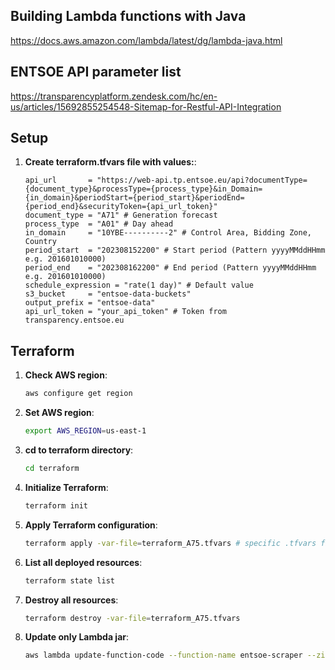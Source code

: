 ## Building Lambda functions with Java
https://docs.aws.amazon.com/lambda/latest/dg/lambda-java.html

## ENTSOE API parameter list
https://transparencyplatform.zendesk.com/hc/en-us/articles/15692855254548-Sitemap-for-Restful-API-Integration

## Setup
1. **Create terraform.tfvars file with values:**:
    ```
   api_url       = "https://web-api.tp.entsoe.eu/api?documentType={document_type}&processType={process_type}&in_Domain={in_domain}&periodStart={period_start}&periodEnd={period_end}&securityToken={api_url_token}"
   document_type = "A71" # Generation forecast
   process_type  = "A01" # Day ahead
   in_domain     = "10YBE----------2" # Control Area, Bidding Zone, Country
   period_start  = "202308152200" # Start period (Pattern yyyyMMddHHmm e.g. 201601010000)
   period_end    = "202308162200" # End period (Pattern yyyyMMddHHmm e.g. 201601010000)
   schedule_expression = "rate(1 day)" # Default value
   s3_bucket     = "entsoe-data-buckets"
   output_prefix = "entsoe-data"
   api_url_token = "your_api_token" # Token from transparency.entsoe.eu
   ```

## Terraform  
1. **Check AWS region**: 
    ```bash
    aws configure get region
    ```
2. **Set AWS region**: 
    ```bash
    export AWS_REGION=us-east-1
    ```
3. **cd to terraform directory**:
    ```bash
    cd terraform
    ```
4. **Initialize Terraform**:
    ```bash
    terraform init
    ```
5. **Apply Terraform configuration**:
    ```bash
    terraform apply -var-file=terraform_A75.tfvars # specific .tfvars file
    ```
6. **List all deployed resources**:
    ```bash
    terraform state list
    ```
7. **Destroy all resources**:
    ```bash
    terraform destroy -var-file=terraform_A75.tfvars
    ```
8. **Update only Lambda jar**:
    ```bash
    aws lambda update-function-code --function-name entsoe-scraper --zip-file fileb://../target/entso-1.0-SNAPSHOT.jar
    ```